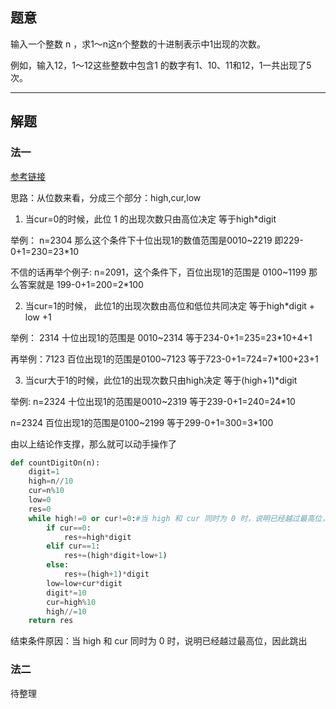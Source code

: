 ## 题意
输入一个整数 n ，求1～n这n个整数的十进制表示中1出现的次数。

例如，输入12，1～12这些整数中包含1 的数字有1、10、11和12，1一共出现了5次。


---
## 解题

### 法一

[参考链接](https://leetcode-cn.com/problems/1nzheng-shu-zhong-1chu-xian-de-ci-shu-lcof/solution/mian-shi-ti-43-1n-zheng-shu-zhong-1-chu-xian-de-2/)

思路：从位数来看，分成三个部分：high,cur,low
1. 当cur=0的时候，此位 1 的出现次数只由高位决定 等于high\*digit

举例：
n=2304 那么这个条件下十位出现1的数值范围是0010~2219
即229-0+1=230=23\*10  

不信的话再举个例子: n=2091，这个条件下，百位出现1的范围是 0100~1199 那么答案就是 199-0+1=200=2\*100

2. 当cur=1的时候， 此位1的出现次数由高位和低位共同决定 等于high\*digit + low +1

举例：
2314  十位出现1的范围是 0010~2314  等于234-0+1=235=23\*10+4+1

再举例：7123 百位出现1的范围是0100~7123 等于723-0+1=724=7\*100+23+1

3. 当cur大于1的时候，此位1的出现次数只由high决定 等于(high+1)\*digit

举例:
n=2324 十位出现1的范围是0010~2319 等于239-0+1=240=24\*10

n=2324 百位出现1的范围是0100~2199 等于299-0+1=300=3\*100

由以上结论作支撑，那么就可以动手操作了


```python
def countDigitOn(n):
	digit=1
	high=n//10
	cur=n%10
	low=0
	res=0
	while high!=0 or cur!=0:#当 high 和 cur 同时为 0 时，说明已经越过最高位，因此跳出
		if cur==0:
			res+=high*digit
		elif cur==1:
			res+=(high*digit+low+1)
		else:
			res+=(high+1)*digit
		low=low+cur*digit
		digit*=10
		cur=high%10
		high//=10
	return res
```

结束条件原因：当 high 和 cur 同时为 0 时，说明已经越过最高位，因此跳出


### 法二

待整理